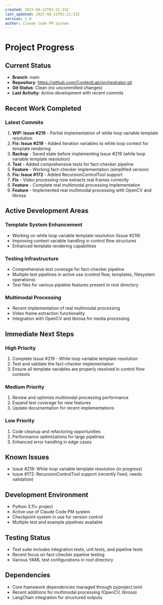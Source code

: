 ```yaml
---
created: 2025-08-22T03:21:33Z
last_updated: 2025-08-22T03:21:33Z
version: 1.0
author: Claude Code PM System
---
```


# Project Progress

## Current Status
- **Branch**: main
- **Repository**: https://github.com/ContextLab/orchestrator.git
- **Git Status**: Clean (no uncommitted changes)
- **Last Activity**: Active development with recent commits

## Recent Work Completed

### Latest Commits
1. **WIP: Issue #219** - Partial implementation of while loop variable template resolution
2. **Fix: Issue #219** - Added iteration variables to while loop context for template rendering
3. **Backup** - Saved state before implementing Issue #219 (while loop variable template resolution)
4. **Test** - Added comprehensive tests for fact-checker pipeline
5. **Feature** - Working fact-checker implementation (simplified version)
6. **Fix: Issue #172** - Added RecursionControlTool support
7. **Fix** - Video processing now extracts real frames correctly
8. **Feature** - Complete real multimodal processing implementation
9. **Feature** - Implemented real multimodal processing with OpenCV and librosa

## Active Development Areas

### Template System Enhancement
- Working on while loop variable template resolution (Issue #219)
- Improving context variable handling in control flow structures
- Enhanced template rendering capabilities

### Testing Infrastructure
- Comprehensive test coverage for fact-checker pipeline
- Multiple test pipelines in active use (control flow, templates, filesystem operations)
- Test files for various pipeline features present in root directory

### Multimodal Processing
- Recent implementation of real multimodal processing
- Video frame extraction functionality
- Integration with OpenCV and librosa for media processing

## Immediate Next Steps

### High Priority
1. Complete Issue #219 - While loop variable template resolution
2. Test and validate the fact-checker implementation
3. Ensure all template variables are properly resolved in control flow contexts

### Medium Priority
1. Review and optimize multimodal processing performance
2. Expand test coverage for new features
3. Update documentation for recent implementations

### Low Priority
1. Code cleanup and refactoring opportunities
2. Performance optimizations for large pipelines
3. Enhanced error handling in edge cases

## Known Issues
- Issue #219: While loop variable template resolution (in progress)
- Issue #172: RecursionControlTool support (recently fixed, needs validation)

## Development Environment
- Python 3.11+ project
- Active use of Claude Code PM system
- Checkpoint system in use for version control
- Multiple test and example pipelines available

## Testing Status
- Test suite includes integration tests, unit tests, and pipeline tests
- Recent focus on fact-checker pipeline testing
- Various YAML test configurations in root directory

## Dependencies
- Core framework dependencies managed through pyproject.toml
- Recent additions for multimodal processing (OpenCV, librosa)
- LangChain integration for structured outputs